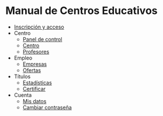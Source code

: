 # Manual de Centros Educativos



- [Inscripción y acceso](inscripcion.md)
- Centro
  - [Panel de control](panelcontrol.md)
  - [Centro](centro.md)
  - [Profesores](profesores.md)
- Empleo
  - [Empresas](empresas.md)
  - [Ofertas](ofertas.md)
- Títulos
  - [Estadísticas](titulados.md)
  - [Certificar](certificar.md)
- Cuenta
  - [Mis datos](mis_datos.md)
  - [Cambiar contraseña](cambiar_contrasenya.md)
  





